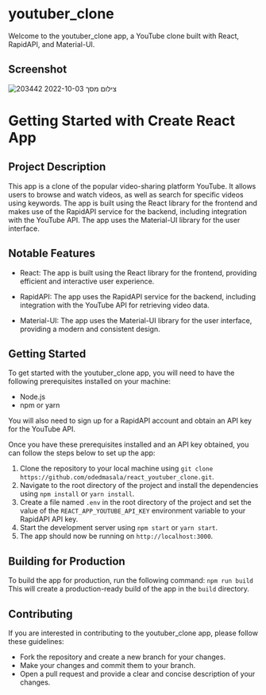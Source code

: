
# youtuber_clone

Welcome to the youtuber_clone app, a YouTube clone built with React, RapidAPI, and Material-UI.

## Screenshot
![צילום מסך 2022-10-03 203442](https://user-images.githubusercontent.com/105584185/193642176-49c5f4ac-e699-4844-970e-961dbbfa25c2.png)
# Getting Started with Create React App


## Project Description

This app is a clone of the popular video-sharing platform YouTube. It allows users to browse and watch videos, as well as search for specific videos using keywords. The app is built using the React library for the frontend and makes use of the RapidAPI service for the backend, including integration with the YouTube API. The app uses the Material-UI library for the user interface.

## Notable Features

- React: The app is built using the React library for the frontend, providing efficient and interactive user experience.

- RapidAPI: The app uses the RapidAPI service for the backend, including integration with the YouTube API for retrieving video data.

- Material-UI: The app uses the Material-UI library for the user interface, providing a modern and consistent design.

## Getting Started

To get started with the youtuber_clone app, you will need to have the following prerequisites installed on your machine:

- Node.js
- npm or yarn

You will also need to sign up for a RapidAPI account and obtain an API key for the YouTube API.

Once you have these prerequisites installed and an API key obtained, you can follow the steps below to set up the app:

1. Clone the repository to your local machine using `git clone https://github.com/odedmasala/react_youtuber_clone.git`.
2. Navigate to the root directory of the project and install the dependencies using `npm install` or `yarn install`.
3. Create a file named `.env` in the root directory of the project and set the value of the `REACT_APP_YOUTUBE_API_KEY` environment variable to your RapidAPI API key.
4. Start the development server using `npm start` or `yarn start`.
5. The app should now be running on `http://localhost:3000`.

## Building for Production

To build the app for production, run the following command:
`npm run build`
This will create a production-ready build of the app in the `build` directory.

## Contributing

If you are interested in contributing to the youtuber_clone app, please follow these guidelines:

- Fork the repository and create a new branch for your changes.
- Make your changes and commit them to your branch.
- Open a pull request and provide a clear and concise description of your changes.
